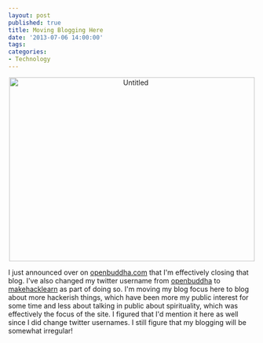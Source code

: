 ```yaml
---
layout: post
published: true
title: Moving Blogging Here
date: '2013-07-06 14:00:00'
tags: 
categories:
- Technology
---
```

<div style="text-align:center"><a href="http://www.flickr.com/photos/albill/9140066174/" title="Untitled by albill, on Flickr"><img src="http://farm4.staticflickr.com/3727/9140066174_9e0fa9a619.jpg" width="500" height="375" alt="Untitled"></a></div>

I just announced over on [openbuddha.com](http://www.openbuddha.com) that I'm effectively closing that blog. I've also changed my twitter username from [openbuddha](http://www.twitter.com/openbuddha) to [makehacklearn](http://www.twitter.com/makehacklearn) as part of doing so. I'm moving my blog focus here to blog about more hackerish things, which have been more my public interest for some time and less about talking in public about spirituality, which was effectively the focus of the site. I figured that I'd mention it here as well since I did change twitter usernames. I still figure that my blogging will be somewhat irregular!
